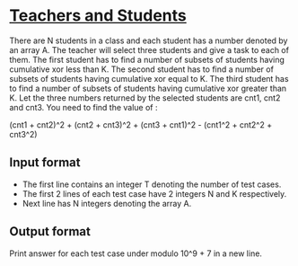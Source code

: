 # [Teachers and Students][link]

There are N students in a class and each student has a number denoted by an array A. The teacher will select three students and give a task to each of them. The first student has to find a number of subsets of students having cumulative xor less than K. The second student has to find a number of subsets of students having cumulative xor equal to K. The third student has to find a number of subsets of students having cumulative xor greater than K. Let the three numbers returned by the selected students are cnt1, cnt2 and cnt3. You need to find the value of :

(cnt1 + cnt2)^2 + (cnt2 + cnt3)^2 + (cnt3 + cnt1)^2 - (cnt1^2 + cnt2^2 + cnt3^2)

## Input format

- The first line contains an integer T denoting the number of test cases.
- The first 2 lines of each test case have 2 integers N and K respectively.
- Next line has N integers denoting the array A.

## Output format

Print answer for each test case under modulo 10^9 + 7 in a new line.

[link]: https://www.hackerearth.com/practice/basic-programming/implementation/basics-of-implementation/practice-problems/algorithm/another-xor-problem-1-8f7f54e8/

